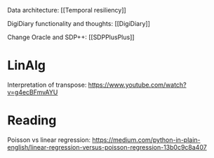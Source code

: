 Data architecture: [[Temporal resiliency]]

DigiDiary functionality and thoughts: [[DigiDiary]]

Change Oracle and SDP++: [[SDPPlusPlus]]

# LinAlg
Interpretation of transpose: https://www.youtube.com/watch?v=g4ecBFmvAYU

# Reading
Poisson vs linear regression: https://medium.com/python-in-plain-english/linear-regression-versus-poisson-regression-13b0c9c8a407
